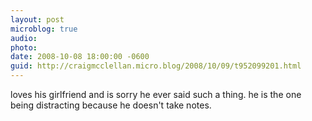 ```yaml
---
layout: post
microblog: true
audio: 
photo: 
date: 2008-10-08 18:00:00 -0600
guid: http://craigmcclellan.micro.blog/2008/10/09/t952099201.html
---
```

loves his girlfriend and is sorry he ever said such a thing. he is the one being distracting because he doesn't take notes.
